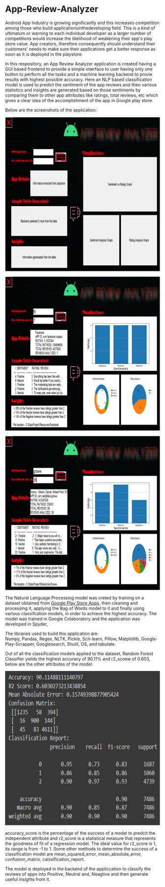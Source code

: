 # App-Review-Analyzer

Android App Industry is growing significantly and this increases competition among those who build applicationsinthedeveloping field. This is a kind of ultimatum or warning to each individual developer as a larger number of competitions would increase the likelihood of weakening their app's play store value. App creators, therefore consequently should understand their customers' needs to make sure their applications get a better response as soon as it is deployed in the playstore.

In this respository, an App Review Analyzer application is created having a GUI based frontend to provide a simple interface to user having only one button to perform all the tasks and a machine learning backend to provie results with highest possible accuracy. Here an NLP based classification model is used to predict the sentiment of the app reviews and then various statistics and insights are generated based on those sentiments by comparing them to other app attributes like ratings, total reviews, etc which gives a clear idea of the accomplishment of the app in Google play store.

Below are the screenshots of the application:
<p align="center"><img src="https://github.com/RiturajSaha/App-Review-Analyzer/blob/main/Screenshots/1.png" height=500 width="800"></p>
<p align="center"><img src="https://github.com/RiturajSaha/App-Review-Analyzer/blob/main/Screenshots/2.png" height=500 width="800"></p>
<p align="center"><img src="https://github.com/RiturajSaha/App-Review-Analyzer/blob/main/Screenshots/4.png" height=500 width="800"></p>

The Natural Language Processing model was creted by training on a dataset obtained from [Google Play Store Apps](https://www.kaggle.com/lava18/google-play-store-apps), then cleaning and processing it, applying the Bag of Words model to it and finally using various classifcation models, in order to achieve the highest accuracy. The  model was trained in Google Colaboratory and the application was developed in Spyder,

The libraries used to build this application are:  
Numpy, Pandas, Regex, NLTK, Pickle, Scit-learn, Pillow, Matplotlib, Google-Play-Scrapper, Googlesearch, Shutil, OS, and tabulate.

Out of all the classification models applied to the dataset, Random Forest Classifier yields the highest accuracy of 90.11% and r2_scoew of 0.603, below are the other attributes of the model:  

<p align="center"><img src="https://github.com/RiturajSaha/App-Review-Analyzer/blob/main/Screenshots/acc.png" height=500 width="800"></p>

accuracy_score is the percentage of the success of a model to predcit the independent attribute and r2_score is a statistical measure that represents the goodness of fit of a regression model. The ideal value for r2_score is 1, its range is from -1 to 1. Some other methods to determine the success of a classification model are mean_squared_error, mean_absolute_error, confusion_matrix, calssification_report. 

The model is deployed in the backend of the appliccation to classify the reviews of apps into Positive, Neutral and, Neagtive and then generate useful insights from it.
